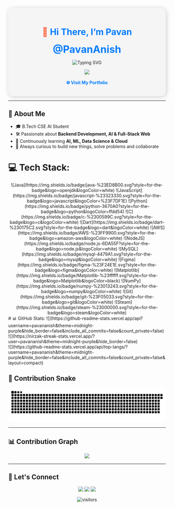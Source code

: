 <!-- Profile Header -->

<div align="center" style="padding: 20px; background-color: #f5f5f5; border-radius: 15px; box-shadow: 2px 2px 15px rgba(0,0,0,0.2);">

<h1 style="color: #FF5733;">👋 <span style="color:#007BFF;">Hi There, I’m <b>Pavan</b></span></h1>

<p>
  <font size="6" color="#007BFF"><b>@PavanAnish</b></font>
</p>

<!-- Typing Animation -->
<p align="center">
  <img src="https://readme-typing-svg.demolab.com?font=Fira+Code&size=30&pause=1000&center=true&vCenter=true&width=450&lines=PAVAN;Backend+Developer;AI+Learner;Web+Dev+Explorer" alt="Typing SVG" />
</p>

<!-- Skill Icons -->
<p>
  <a href="https://skillicons.dev">
    <img src="https://skillicons.dev/icons?i=python,html,css,js,figma,c,mysql,git,github,vscode" />
  </a>
</p>

<!-- Profile Website -->
<p>
  <a href="https://pavananish.github.io/Portfolio1/"
     style="color: #007BFF; text-decoration: none; font-weight: bold;"
     onmouseover="this.style.color='#FF5733'" 
     onmouseout="this.style.color='#007BFF'">
    🌐 Visit My Portfolio
  </a>
</p>

</div>

---
## 📌 About Me

- 🎓 B.Tech CSE AI Student  
- 🛠️ Passionate about **Backend Development, AI & Full-Stack Web**  
- 🌱 Continuously learning **AI, ML, Data Science & Cloud**  
- 🎯 Always curious to build new things, solve problems and collaborate
#

# 💻 Tech Stack:
<div align="center">
![Java](https://img.shields.io/badge/java-%23ED8B00.svg?style=for-the-badge&logo=openjdk&logoColor=white) ![JavaScript](https://img.shields.io/badge/javascript-%23323330.svg?style=for-the-badge&logo=javascript&logoColor=%23F7DF1E) ![Python](https://img.shields.io/badge/python-3670A0?style=for-the-badge&logo=python&logoColor=ffdd54) ![C](https://img.shields.io/badge/c-%2300599C.svg?style=for-the-badge&logo=c&logoColor=white) ![Dart](https://img.shields.io/badge/dart-%230175C2.svg?style=for-the-badge&logo=dart&logoColor=white) ![AWS](https://img.shields.io/badge/AWS-%23FF9900.svg?style=for-the-badge&logo=amazon-aws&logoColor=white) ![NodeJS](https://img.shields.io/badge/node.js-6DA55F?style=for-the-badge&logo=node.js&logoColor=white) ![MySQL](https://img.shields.io/badge/mysql-4479A1.svg?style=for-the-badge&logo=mysql&logoColor=white) ![Figma](https://img.shields.io/badge/figma-%23F24E1E.svg?style=for-the-badge&logo=figma&logoColor=white) ![Matplotlib](https://img.shields.io/badge/Matplotlib-%23ffffff.svg?style=for-the-badge&logo=Matplotlib&logoColor=black) ![NumPy](https://img.shields.io/badge/numpy-%23013243.svg?style=for-the-badge&logo=numpy&logoColor=white) ![Git](https://img.shields.io/badge/git-%23F05033.svg?style=for-the-badge&logo=git&logoColor=white) ![Steam](https://img.shields.io/badge/steam-%23000000.svg?style=for-the-badge&logo=steam&logoColor=white)
</div>
# 📊 GitHub Stats:
![](https://github-readme-stats.vercel.app/api?username=pavananish&theme=midnight-purple&hide_border=false&include_all_commits=false&count_private=false)<br/>
![](https://nirzak-streak-stats.vercel.app/?user=pavananish&theme=midnight-purple&hide_border=false)<br/>
![](https://github-readme-stats.vercel.app/api/top-langs/?username=pavananish&theme=midnight-purple&hide_border=false&include_all_commits=false&count_private=false&layout=compact)

<!-- Snake Animation -->
## 🐍 Contribution Snake

![snake gif](https://github.com/PavanAnish/PavanAnish/blob/output/github-snake-dark.svg)

---
<!-- Contribution Graph -->
## 📊 Contribution Graph

<p align="center">
  <img src="https://github-readme-activity-graph.vercel.app/graph?username=PavanAnish&theme=react-dark&area=true&hide_border=true"/>
</p>

---
<!-- Connect Section -->
## 🔗 Let's Connect

<p align="center">
  <a href="mailto:pavananish47@gmail.com"><img src="https://img.shields.io/badge/Gmail-D14836?style=for-the-badge&logo=gmail&logoColor=white"></a>
  <a href="https://www.linkedin.com/in/pavan-v-anish-7ba7b1320/"><img src="https://img.shields.io/badge/LinkedIn-0077B5?style=for-the-badge&logo=linkedin&logoColor=white"></a>
  <a href="https://pavananish.github.io/Portfolio1/"><img src="https://img.shields.io/badge/Portfolio-FF5733?style=for-the-badge&logo=github&logoColor=white"></a>
</p>

<!-- Visitors Counter -->
<p align="center">
  <img src="https://komarev.com/ghpvc/?username=PavanAnish&style=for-the-badge&color=blue" alt="visitors"/>
</p>


